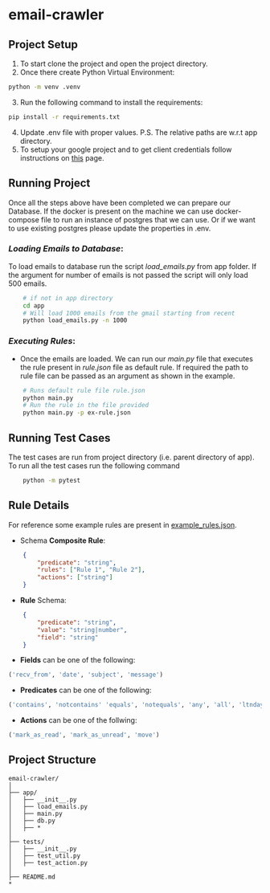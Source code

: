 # email-crawler

## Project Setup
1. To start clone the project and open the project directory.
2. Once there create Python Virtual Environment: 
```bash 
python -m venv .venv
```
3. Run the following command to install the requirements:
```bash
pip install -r requirements.txt
```
4. Update .env file with proper values. P.S. The relative paths are w.r.t app directory.
5. To setup your google project and to get client credentials follow instructions on [this](https://developers.google.com/gmail/api/quickstart/python) page.

## Running Project
Once all the steps above have been completed we can prepare our Database. If the docker is present on the machine we can use docker-compose file to run an instance of postgres that we can use. Or if we want to use existing postgres please update the properties in .env.

### *Loading Emails to Database*: 
To load emails to database run the script *load_emails.py* from app folder. If the argument for number of emails is not passed the script will only load 500 emails.
```bash
    # if not in app directory
    cd app
    # Will load 1000 emails from the gmail starting from recent
    python load_emails.py -n 1000
```
### *Executing Rules*:
- Once the emails are loaded. We can run our *main.py* file that executes the rule present in *rule.json* file as default rule. If required the path to rule file can be passed as an argument as shown in the example.
```bash
    # Runs default rule file rule.json
    python main.py
    # Run the rule in the file provided
    python main.py -p ex-rule.json
```

## Running Test Cases
The test cases are run from project directory (i.e. parent directory of app). To run all the test cases run the following command
```bash
    python -m pytest
```

## Rule Details
For reference some example rules are present in [example_rules.json](./app/example_rules.json).
- Schema **Composite Rule**:
```json
    {
        "predicate": "string",
        "rules": ["Rule 1", "Rule 2"],
        "actions": ["string"]
    }
```
- **Rule** Schema:
```json
    {
        "predicate": "string",
        "value": "string|number",
        "field": "string"
    }
```
- **Fields** can be one of the following:
```python
('recv_from', 'date', 'subject', 'message')
```
- **Predicates** can be one of the following:
```python
('contains', 'notcontains' 'equals', 'notequals', 'any', 'all', 'ltndays', 'gtndays')
```
- **Actions** can be one of the follwing: 
```python
('mark_as_read', 'mark_as_unread', 'move')
```

## Project Structure
```
email-crawler/
│
├── app/
│   ├── __init__.py
│   ├── load_emails.py
│   ├── main.py
│   ├── db.py
│   ├── *
│
├── tests/
│   ├── __init__.py
│   ├── test_util.py
│   ├── test_action.py
│
├── README.md
*
```